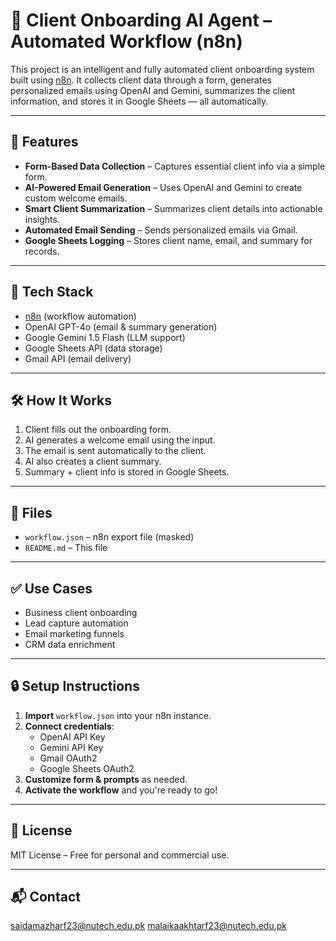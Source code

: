 # 🤖 Client Onboarding AI Agent – Automated Workflow (n8n)

This project is an intelligent and fully automated client onboarding system built using [n8n](https://n8n.io). It collects client data through a form, generates personalized emails using OpenAI and Gemini, summarizes the client information, and stores it in Google Sheets — all automatically.

---

## 🚀 Features

- **Form-Based Data Collection** – Captures essential client info via a simple form.
- **AI-Powered Email Generation** – Uses OpenAI and Gemini to create custom welcome emails.
- **Smart Client Summarization** – Summarizes client details into actionable insights.
- **Automated Email Sending** – Sends personalized emails via Gmail.
- **Google Sheets Logging** – Stores client name, email, and summary for records.

---

## 🔧 Tech Stack

- [n8n](https://n8n.io) (workflow automation)
- OpenAI GPT-4o (email & summary generation)
- Google Gemini 1.5 Flash (LLM support)
- Google Sheets API (data storage)
- Gmail API (email delivery)

---

## 🛠️ How It Works

1. Client fills out the onboarding form.
2. AI generates a welcome email using the input.
3. The email is sent automatically to the client.
4. AI also creates a client summary.
5. Summary + client info is stored in Google Sheets.

---

## 📂 Files

- `workflow.json` – n8n export file (masked)
- `README.md` – This file

---

## ✅ Use Cases

- Business client onboarding
- Lead capture automation
- Email marketing funnels
- CRM data enrichment

---

## 🔒 Setup Instructions

1. **Import** `workflow.json` into your n8n instance.
2. **Connect credentials**:
   - OpenAI API Key
   - Gemini API Key
   - Gmail OAuth2
   - Google Sheets OAuth2
3. **Customize form & prompts** as needed.
4. **Activate the workflow** and you're ready to go!

---

## 📄 License

MIT License – Free for personal and commercial use.

---

## 📬 Contact
saidamazharf23@nutech.edu.pk
malaikaakhtarf23@nutech.edu.pk
